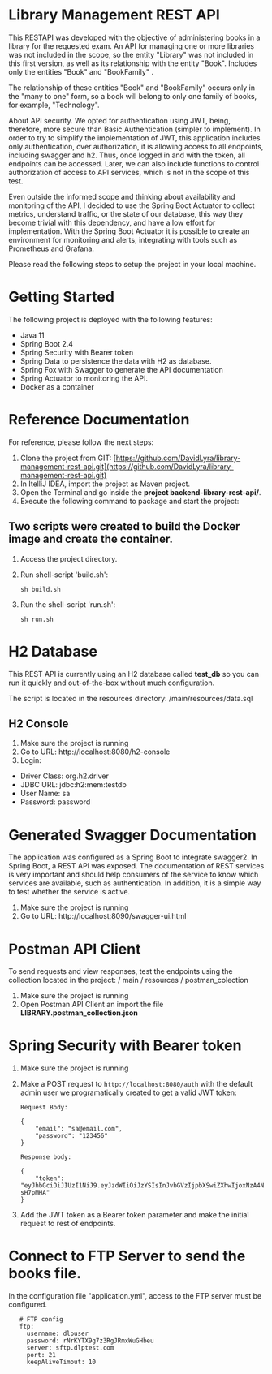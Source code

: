 # Library Management REST API

This RESTAPI was developed with the objective of administering books in a library for the requested exam. An API for managing one or more libraries was not included in the scope, so the entity "Library" was not included in this first version, as well as its relationship with the entity "Book". Includes only the entities "Book" and "BookFamily" .

The relationship of these entities "Book" and "BookFamily" occurs only in the "many to one" form, so a book will belong to only one family of books, for example, "Technology".

About API security. We opted for authentication using JWT, being, therefore, more secure than Basic Authentication (simpler to implement).
In order to try to simplify the implementation of JWT, this application includes only authentication, over authorization, it is allowing access to all endpoints, including swagger and h2. Thus, once logged in and with the token, all endpoints can be accessed. Later, we can also include functions to control authorization of access to API services, which is not in the scope of this test.

Even outside the informed scope and thinking about availability and monitoring of the API, I decided to use the Spring Boot Actuator to collect metrics, understand traffic, or the state of our database, this way they become trivial with this dependency, and have a low effort for implementation. With the Spring Boot Actuator it is possible to create an environment for monitoring and alerts, integrating with tools such as Prometheus and Grafana.

Please read the following steps to setup the project in your local machine.

# **Getting Started**

The following project is deployed with the following features:

- Java 11
- Spring Boot 2.4
- Spring Security with Bearer token
- Spring Data to persistence the data with H2 as database.
- Spring Fox with Swagger to generate the API documentation
- Spring Actuator to monitoring the API.
- Docker as a container

# **Reference Documentation**

For reference, please follow the next steps:

1. Clone the project from GIT: [https://github.com/DavidLyra/library-management-rest-api.git](https://github.com/DavidLyra/library-management-rest-api.git)
2. In ItelliJ IDEA, import the project as Maven project.
3. Open the Terminal and go inside the **project backend-library-rest-api/**. 
4. Execute the following command to package and start the project:


## Two scripts were created to build the Docker image and create the container.

1. Access the project directory.

3. Run shell-script 'build.sh':

       sh build.sh

3. Run the shell-script 'run.sh':

       sh run.sh

# H2 Database

This REST API is currently using an H2 database called **test_db** so you can run it quickly and out-of-the-box without much configuration.

The script is located in the resources directory: /main/resources/data.sql

## H2 Console

1. Make sure the project is running
2. Go to URL: http://localhost:8080/h2-console
3. Login:

- Driver Class: org.h2.driver
- JDBC URL: jdbc:h2:mem:testdb
- User Name: sa
- Password: password

# Generated Swagger Documentation

The application was configured as a Spring Boot to integrate swagger2. In Spring Boot, a REST API was exposed. The documentation of REST services is very important and should help consumers of the service to know which services are available, such as authentication. In addition, it is a simple way to test whether the service is active.

1. Make sure the project is running
2. Go to URL: http://localhost:8090/swagger-ui.html

# Postman API Client

To send requests and view responses, test the endpoints using the collection located in the project: / main / resources / postman_colection

1. Make sure the project is running
2. Open Postman API Client an import the file **LIBRARY.postman_collection.json**

# Spring Security with Bearer token

1. Make sure the project is running
2. Make a POST request to `http://localhost:8080/auth` with the default admin user we programatically created to get a valid JWT token:

       Request Body:

       {
           "email": "sa@email.com",
           "password": "123456"
       }

       Response body:

       {
           "token": "eyJhbGciOiJIUzI1NiJ9.eyJzdWIiOiJzYSIsInJvbGVzIjpbXSwiZXhwIjoxNzA4Njc4NzM2LCJpYXQiOjE2MjIyNzg3MzZ9.TFVjHPzH10Frn3k3QZmJs56EbRAega55oPI-sH7pMHA"
       }

3. Add the JWT token as a Bearer token parameter and make the initial request to rest of endpoints.

# Connect to FTP Server to send the books file.

In the configuration file "application.yml", access to the FTP server must be configured.

       # FTP config
       ftp:
         username: dlpuser
         password: rNrKYTX9g7z3RgJRmxWuGHbeu
         server: sftp.dlptest.com
         port: 21
         keepAliveTimout: 10


